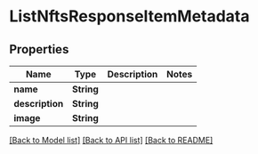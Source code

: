 # ListNftsResponseItemMetadata

## Properties
Name | Type | Description | Notes
------------ | ------------- | ------------- | -------------
**name** | **String** |  | 
**description** | **String** |  | 
**image** | **String** |  | 

[[Back to Model list]](../README.md#documentation-for-models) [[Back to API list]](../README.md#documentation-for-api-endpoints) [[Back to README]](../README.md)


